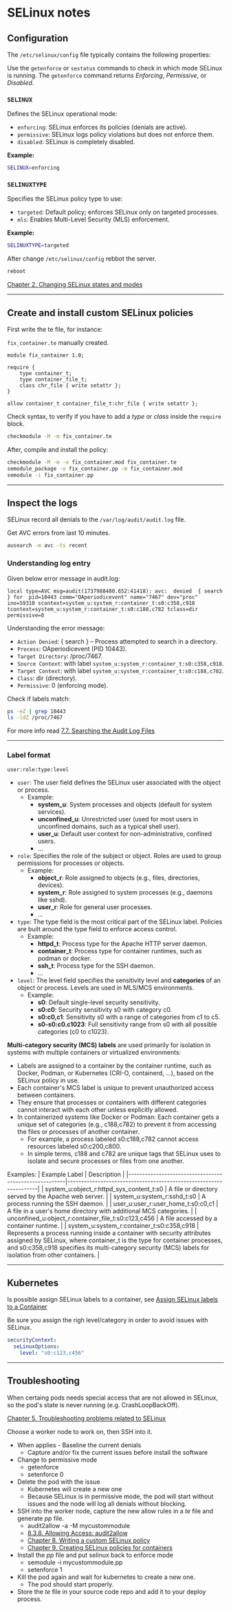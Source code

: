 # SELinux notes

## Configuration

The `/etc/selinux/config` file typically contains the following properties:

Use the `getenforce` or `sestatus` commands to check in which mode SELinux is running. The `getenforce` command returns *Enforcing*, *Permissive*, or *Disabled*. 

### `SELINUX`
Defines the SELinux operational mode:
- `enforcing`: SELinux enforces its policies (denials are active).
- `permissive`: SELinux logs policy violations but does not enforce them.
- `disabled`: SELinux is completely disabled.

**Example:**
```bash
SELINUX=enforcing
```

### `SELINUXTYPE`
Specifies the SELinux policy type to use:
- `targeted`: Default policy; enforces SELinux only on targeted processes.
- `mls`: Enables Multi-Level Security (MLS) enforcement.

**Example:**
```bash
SELINUXTYPE=targeted
```

After change `/etc/selinux/config` rebbot the server.
```bash
reboot
```


[Chapter 2. Changing SELinux states and modes](https://docs.redhat.com/en/documentation/red_hat_enterprise_linux/8/html/using_selinux/changing-selinux-states-and-modes_using-selinux#changing-selinux-modes_changing-selinux-states-and-modes)

<hr/>

## Create and install custom SELinux policies

First write the te file, for instance:

`fix_container.te` manually created.
```
module fix_container 1.0;

require {
    type container_t;
    type container_file_t;
    class chr_file { write setattr };
}

allow container_t container_file_t:chr_file { write setattr };
```

Check syntax, to verify if you have to add a *type* or *class* inside the `require` block.
```bash
checkmodule -M -m fix_container.te
```

After, compile and install the policy:

```bash
checkmodule -M -m -o fix_container.mod fix_container.te
semodule_package -o fix_container.pp -m fix_container.mod
semodule -i fix_container.pp
```

<hr/>

## Inspect the logs

SELinux record all denials to the `/var/log/audit/audit.log` file.

Get AVC errors from last 10 minutes.

```bash
ausearch -m avc -ts recent
```

### Understanding log entry
Given below error message in audit.log:
```text
local type=AVC msg=audit(1737988480.652:41418): avc:  denied  { search } for  pid=10443 comm="OAperiodicevent" name="7467" dev="proc" ino=59310 scontext=system_u:system_r:container_t:s0:c358,c918 tcontext=system_u:system_r:container_t:s0:c188,c782 tclass=dir permissive=0
```
Understanding the error message:
- `Action Denied`: { search } – Process attempted to search in a directory.
- `Process`: OAperiodicevent (PID 10443).
- `Target Directory`: /proc/7467.
- `Source Context`: with label `system_u:system_r:container_t:s0:c358,c918`.
- `Target Context`: with label `system_u:system_r:container_t:s0:c188,c782`.
- `Class`: dir (directory).
- `Permissive`: 0 (enforcing mode).

Check if labels match:
```bash
ps -eZ | grep 10443
ls -ldZ /proc/7467
```

For more info read [7.7. Searching the Audit Log Files](https://docs.redhat.com/en/documentation/red_hat_enterprise_linux/7/html/security_guide/sec-searching_the_audit_log_files#sec-Searching_the_Audit_Log_Files)

<hr/>

### Label format

```text
user:role:type:level
```

- `user`: The user field defines the SELinux user associated with the object or process.
  - Example: 
    - **system_u**: System processes and objects (default for system services).
    - **unconfined_u**: Unrestricted user (used for most users in unconfined domains, such as a typical shell user).
    - **user_u**: Default user context for non-administrative, confined users.
    - ...
- `role`: Specifies the role of the subject or object. Roles are used to group permissions for processes or objects.
  - Example:
    - **object_r**: Role assigned to objects (e.g., files, directories, devices).
    - **system_r**: Role assigned to system processes (e.g., daemons like sshd).
    - **user_r**: Role for general user processes.
    - ...
- `type`: The type field is the most critical part of the SELinux label. Policies are built around the type field to enforce access control.
  - Example:
    - **httpd_t**: Process type for the Apache HTTP server daemon.
    - **container_t**: Process type for container runtimes, such as podman or docker.
    - **ssh_t**: Process type for the SSH daemon.
    - ...
- `level`: The level field specifies the sensitivity level and **categories** of an object or process. Levels are used in MLS/MCS environments.
  - Example:
    - **s0**: Default single-level security sensitivity.
    - **s0:c0**: Security sensitivity s0 with category c0.
    - **s0:c0,c1**: Sensitivity s0 with a range of categories from c1 to c5.
    - **s0-s0:c0.c1023**: Full sensitivity range from s0 with all possible categories (c0 to c1023).

**Multi-category security (MCS) labels** are used primarily for isolation in systems with multiple containers or virtualized environments:
- Labels are assigned to a container by the container runtime, such as Docker, Podman, or Kubernetes (CRI-O, containerd, ...), based on the SELinux policy in use.
- Each container's MCS label is unique to prevent unauthorized access between containers.
- They ensure that processes or containers with different categories cannot interact with each other unless explicitly allowed.
- In containerized systems like Docker or Podman: Each container gets a unique set of categories (e.g., c188,c782) to prevent it from accessing the files or processes of another container.
  - For example, a process labeled s0:c188,c782 cannot access resources labeled s0:c200,c800.
  - In simple terms, c188 and c782 are unique tags that SELinux uses to isolate and secure processes or files from one another.

Examples:
| Example Label                                         | Description                                                       |
|-------------------------------------------------------|-------------------------------------------------------------------|
| system_u:object_r:httpd_sys_content_t:s0              |  A file or directory served by the Apache web server.             |
| system_u:system_r:sshd_t:s0                           | A process running the SSH daemon.                                 |
| user_u:user_r:user_home_t:s0:c0,c1                    | A file in a user's home directory with additional MCS categories. |
| unconfined_u:object_r:container_file_t:s0:c123,c456   | A file accessed by a container runtime.                           |
| system_u:system_r:container_t:s0:c358,c918            | Represents a process running inside a container with security attributes assigned by SELinux, where container_t is the type for container processes, and s0:c358,c918 specifies its multi-category security (MCS) labels for isolation from other containers.   |

<hr/>

## Kubernetes

Is possible assign SELinux labels to a container, see [Assign SELinux labels to a Container](https://kubernetes.io/docs/tasks/configure-pod-container/security-context/#assign-selinux-labels-to-a-container)

Be sure you assign the righ level/category in order to avoid issues with SELinux.

```yaml
securityContext:
  seLinuxOptions:
    level: "s0:c123,c456"
```

<hr/>

## Troubleshooting

When certaing pods needs special access that are not allowed in SELinux, so the pod's state is never running (e.g. CrashLoopBackOff). 

[Chapter 5. Troubleshooting problems related to SELinux](https://docs.redhat.com/en/documentation/red_hat_enterprise_linux/8/html/using_selinux/troubleshooting-problems-related-to-selinux_using-selinux#troubleshooting-problems-related-to-selinux_using-selinux)

Choose a worker node to work on, then SSH into it.

- When applies - Baseline the current denials
  - Capture and/or fix the current issues before install the software
- Change to permissive mode
  - getenforce
  - setenforce 0
- Delete the pod with the issue
  - Kubernetes will create a new one
  - Because SELinux is in permissive mode, the pod will start without issues and the node will log all denials without blocking.
- SSH into the worker node, capture the new allow rules in a *te* file and generate *pp* file.
  - audit2allow -a -M mycustommodule
  - [8.3.8. Allowing Access: audit2allow](https://docs.redhat.com/en/documentation/red_hat_enterprise_linux/6/html/security-enhanced_linux/sect-security-enhanced_linux-fixing_problems-allowing_access_audit2allow)
  - [Chapter 8. Writing a custom SELinux policy](https://docs.redhat.com/en/documentation/red_hat_enterprise_linux/8/html/using_selinux/writing-a-custom-selinux-policy_using-selinux#creating-and-enforcing-an-selinux-policy-for-a-custom-application_writing-a-custom-selinux-policy)
  - [Chapter 9. Creating SELinux policies for containers](https://docs.redhat.com/en/documentation/red_hat_enterprise_linux/8/html/using_selinux/creating-selinux-policies-for-containers_using-selinux#introduction-to-udica_creating-selinux-policies-for-containers)
- Install the *pp* file and put selinux back to enforce mode
  - semodule -i mycustommodule.pp
  - setenforce 1
- Kill the pod again and wait for kubernetes to create a new one.
  - The pod should start properly.
- Store the *te* file in your source code repo and add it to your deploy process.
